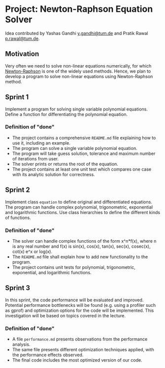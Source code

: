 # Project: Newton-Raphson Equation Solver

Idea contributed by Yashas Gandhi <y.gandhi@tum.de> and Pratik Rawal <p.rawal@tum.de>.

## Motivation

Very often we need to solve non-linear equations numerically, for which [Newton-Raphson](https://en.wikipedia.org/wiki/Newton's_method) is one of the widely used methods. Hence, we plan to develop a program to solve non-linear equations using Newton-Raphson method.

## Sprint 1

Implement a program for solving single variable polynomial equations. Define a function for differentiating the polynomial equation.

### Definition of "done"

- The project contains a comprehensive `README.md` file explaining how to use it, including an example.
- The program can solve a single variable polynomial equation.
- The program will take guess solution, tolerance and maximum number of iterations from user.
- The solver prints or returns the root of the equation.
- The project contains at least one unit test which compares one case with its analytic solution for correctness.

## Sprint 2
Implement class `equation` to define original and differentiated equations. The program can handle complex polynomial, trigonometric, exponential and logarithmic functions. Use class hierarchies to define the different kinds of functions.

### Definition of "done"

- The solver can handle complex functions of the form x^n*f(x), where n is any real number and f(x) is sin(x), cos(x), tan(x), sec(x), cosec(x), cot(x) e^x or log(x).
- The `README.md` file shall explain how to add new functionality to the program.
- The project contains unit tests for polynomial, trigonometric, exponential, and logarithmic functions.

## Sprint 3

In this sprint, the code performance will be evaluated and improved. Potential performance bottlenecks will be found (e.g. using a profiler such as gprof) and optimization options for the code will be implemented. This investigation will be based on topics covered in the lecture.

### Definition of "done"

- A file `performance.md` presents observations from the performance analysis.
- The same file presents different optimization techniques applied, with the performance effects observed.
- The final code includes the most optimized version of our code.
